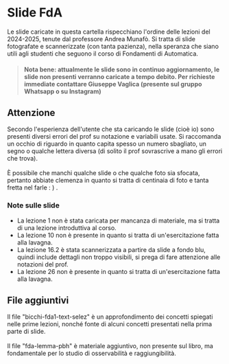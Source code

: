 # Slide FdA
Le slide caricate in questa cartella rispecchiano l'ordine delle lezioni del 2024-2025, tenute dal professore Andrea Munafò. Si tratta di slide fotografate e scannerizzate (con tanta pazienza), nella speranza che siano utili agli studenti che seguono il corso di Fondamenti di Automatica.
> #### Nota bene: attualmente le slide sono in continuo aggiornamento, le slide non presenti verranno caricate a tempo debito. Per richieste immediate contattare Giuseppe Vaglica (presente sul gruppo Whatsapp o su Instagram)
## Attenzione
Secondo l'esperienza dell'utente che sta caricando le slide (cioè io) sono presenti diversi errori del prof su notazione e variabili usate. Si raccomanda un occhio di riguardo in quanto capita spesso un numero sbagliato, un segno o qualche lettera diversa (di solito il prof sovrascrive a mano gli errori che trova).<br><br>
È possibile che manchi qualche slide o che qualche foto sia sfocata, pertanto abbiate clemenza in quanto si tratta di centinaia di foto e tanta fretta nel farle : ) .
### Note sulle slide
* La lezione 1 non è stata caricata per mancanza di materiale, ma si tratta di una lezione introduttiva al corso.
* La lezione 10 non è presente in quanto si tratta di un'esercitazione fatta alla lavagna.
* La lezione 16.2 è stata scannerizzata a partire da slide a fondo blu, quindi include dettagli non troppo visibili, si prega di fare attenzione alle notazioni del prof.
* La lezione 26 non è presente in quanto si tratta di un'esercitazione fatta alla lavagna.
## File aggiuntivi
Il file "bicchi-fda1-text-selez" è un approfondimento dei concetti spiegati nelle prime lezioni, nonché fonte di alcuni concetti presentati nella prima parte di slide.<br><br>
Il file "fda-lemma-pbh" è materiale aggiuntivo, non presente sul libro, ma fondamentale per lo studio di osservabilità e raggiungibilità.